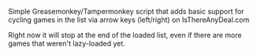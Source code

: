 Simple Greasemonkey/Tampermonkey script that adds basic support for cycling games in the list via arrow keys (left/right) on IsThereAnyDeal.com

Right now it will stop at the end of the loaded list, even if there are more games that weren't lazy-loaded yet.